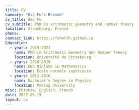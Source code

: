 ```yaml
---
title: CV
summary: "Hao Fu's Resume"
cv_title: Hao Fu
cv_subtitle: PhD in arithmetic geometry and number theory
location: Strasbourg, France
phone: 
contact_link: https://fchmlfh.github.io
Education:
  - years: 2019-2023
    name: PhD in Arithmetic Geometry and Number theory
    location: Université de Strasbourg
  - years: 2016-2019
    name: ENS Diploma in Mathematics
    location: École normale supérieure
  - years: 2012-2016
    name: Bachelor’s Degree in Physics
    location: Peking University
misc: Chinese, English, French
date: 2022-06-19
layout: cv
---
```

